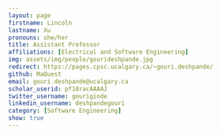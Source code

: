 ```yaml
---
layout: page
firstname: Lincoln
lastname: Xu
pronouns: she/her
title: Assistant Professor
affiliations: [Electrical and Software Engineering]
img: assets/img/people/gourideshpande.jpg
redirect: https://pages.cpsc.ucalgary.ca/~gouri.deshpande/
github: MaQuest
email: gouri.deshpande@ucalgary.ca
scholar_userid: pf18racAAAAJ
twitter_username: gouriginde
linkedin_username: deshpandegouri
category: [Software Engineering]
show: true
---
```

